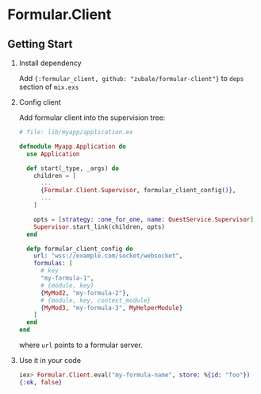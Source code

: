 # Formular.Client

## Getting Start

1. Install dependency

    Add `{:formular_client, github: "zubale/formular-client"}` to `deps` section of `mix.exs`

2. Config client

    Add formular client into the supervision tree:

    ```elixir
    # file: lib/myapp/application.ex
    
    defmodule Myapp.Application do
      use Application

      def start(_type, _args) do
        children = [
          ...
          {Formular.Client.Supervisor, formular_client_config()},
          ...
        ]

        opts = [strategy: :one_for_one, name: QuestService.Supervisor]
        Supervisor.start_link(children, opts)
      end

      defp formular_client_config do
        url: "wss://example.com/socket/websocket",
        formulas: [
          # key
          "my-formula-1",
          # {module, key}
          {MyMod2, "my-formula-2"},
          # {module, key, context_module}
          {MyMod3, "my-formula-3", MyHelperModule}
        ]
      end
    end
    ```

    where `url` points to a formular server.

3. Use it in your code

    ```elixir
    iex> Formular.Client.eval("my-formula-name", store: %{id: "foo"})
    {:ok, false}
    ```



